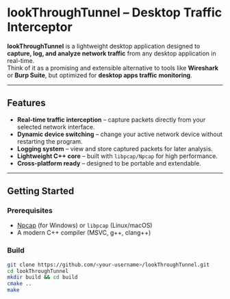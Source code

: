 # lookThroughTunnel – Desktop Traffic Interceptor

**lookThroughTunnel** is a lightweight desktop application designed to **capture, log, and analyze network traffic** from any desktop application in real-time.  
Think of it as a promising and extensible alternative to tools like **Wireshark** or **Burp Suite**, but optimized for **desktop apps traffic monitoring**.

---

## Features
- **Real-time traffic interception** – capture packets directly from your selected network interface.  
- **Dynamic device switching** – change your active network device without restarting the program.  
- **Logging system** – view and store captured packets for later analysis.  
- **Lightweight C++ core** – built with `libpcap/Npcap` for high performance.  
- **Cross-platform ready** – designed to be portable and extendable.  

---

## Getting Started

### Prerequisites
- [Npcap](https://nmap.org/npcap/) (for Windows) or `libpcap` (Linux/macOS)  
- A modern C++ compiler (MSVC, g++, clang++)  

### Build
```bash
git clone https://github.com/<your-username>/lookThroughTunnel.git
cd lookThroughTunnel
mkdir build && cd build
cmake ..
make
```
